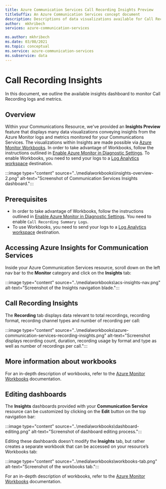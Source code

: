 ```yaml
---
title: Azure Communication Services Call Recording Insights Preview
titleSuffix: An Azure Communication Services concept document
description: Descriptions of data visualizations available for Call Recording Communications Services via Workbooks
author:  mkhribech
services: azure-communication-services

ms.author: mkhribech
ms.date: 03/08/2021
ms.topic: conceptual
ms.service: azure-communication-services
ms.subservice: data
---
```


# Call Recording Insights

In this document, we outline the available insights dashboard to monitor Call Recording logs and metrics.

## Overview
Within your Communications Resource, we've provided an **Insights Preview** feature that displays many data visualizations conveying insights from the Azure Monitor logs and metrics monitored for your Communications Services. The visualizations within Insights are made possible via [Azure Monitor Workbooks](/azure/azure-monitor/visualize/workbooks-overview). In order to take advantage of Workbooks, follow the instructions outlined in [Enable Azure Monitor in Diagnostic Settings](../enable-logging.md). To enable Workbooks, you need to send your logs to a [Log Analytics workspace](/azure/azure-monitor/logs/log-analytics-overview) destination. 

:::image type="content" source="..\media\workbooks\insights-overview-2.png" alt-text="Screenshot of Communication Services Insights dashboard.":::

## Prerequisites

- In order to take advantage of Workbooks, follow the instructions outlined in [Enable Azure Monitor in Diagnostic Settings](../enable-logging.md). You need to enable `Call Recording Summary Logs`.
- To use Workbooks, you need to send your logs to a [Log Analytics workspace](/azure/azure-monitor/logs/log-analytics-overview) destination. 

## Accessing Azure Insights for Communication Services

Inside your Azure Communication Services resource, scroll down on the left nav bar to the **Monitor** category and click on the **Insights** tab:

:::image type="content" source="..\media\workbooks\acs-insights-nav.png" alt-text="Screenshot of the Insights navigation blade.":::

## Call Recording Insights

The **Recording** tab displays data relevant to total recordings, recording format, recording channel types and number of recording per call:

:::image type="content" source="..\media\workbooks\azure-communication-services-recording-insights.png" alt-text="Screenshot displays recording count, duration, recording usage by format and type as well as number of recordings per call.":::

## More information about workbooks

For an in-depth description of workbooks, refer to the [Azure Monitor Workbooks](/azure/azure-monitor/visualize/workbooks-overview) documentation.

## Editing dashboards

The **Insights** dashboards provided with your **Communication Service** resource can be customized by clicking on the **Edit** button on the top navigation bar:

:::image type="content" source="..\media\workbooks\dashboard-editing.png" alt-text="Screenshot of dashboard editing process.":::

Editing these dashboards doesn't modify the **Insights** tab, but rather creates a separate workbook that can be accessed on your resource’s Workbooks tab:

:::image type="content" source="..\media\workbooks\workbooks-tab.png" alt-text="Screenshot of the workbooks tab.":::

For an in-depth description of workbooks, refer to the [Azure Monitor Workbooks](/azure/azure-monitor/visualize/workbooks-overview) documentation.
